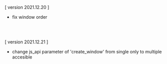 [ version 2021.12.20 ]
- fix window order

<br><br>

[ version 2021.12.21 ]
- change js_api parameter of 'create_window' from single only to multiple accesible
